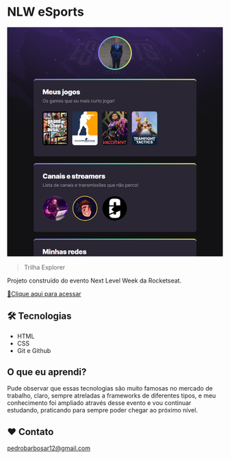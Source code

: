 # NLW eSports

![preview](./.github/preview.png)

> Trilha Explorer

Projeto construído do evento Next Level Week da Rocketseat.

[🔗Clique aqui para acessar](https://pedro2869.github.io/meus-jogos/)



## 🛠️ Tecnologias

- HTML
- CSS
- Git e Github

## O que eu aprendi?

Pude observar que essas tecnologias são muito famosas no mercado de trabalho, claro, sempre atreladas a frameworks de diferentes tipos, e meu conhecimento foi ampliado através desse evento e vou continuar estudando, praticando para sempre poder chegar ao próximo nível.

## ❤️ Contato

pedrobarbosar12@gmail.com